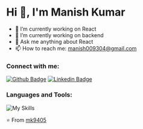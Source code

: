 # Hi 👋, I'm Manish Kumar

- 🔭 I’m currently working on React
- 🌱 I’m currently working on backend
- 💬 Ask me anything about React
- 📫 How to reach me: [manish009304@gmail.com](mailto:manish009304@gmail.com)
<!-- 😄 My website: https://thetechbrothers.net -->
<!-- ⚡ Fun fact: I'm coming to teen -->

### Connect with me:
[![Github Badge](https://img.shields.io/badge/Github-black?style=for-the-badge&logo=Github&logoColor=white)](https://github.com/mk9405)
[![Linkedin Badge](https://img.shields.io/badge/Linkedin-black?style=for-the-badge&logo=Linkedin&logoColor=white)](https://www.linkedin.com/in/manish-kumar-294000215/)

### Languages and Tools:
![My Skills](https://skillicons.dev/icons?i=firebase,github,git,postman,figma&perline=5)

⭐️ From [mk9405](https://github.com/mk9405)
